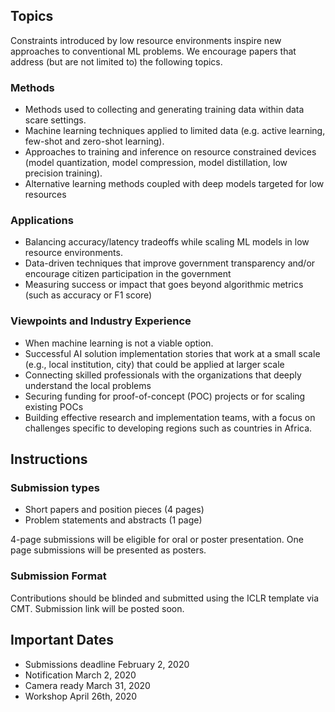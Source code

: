 ## Topics

Constraints introduced by low resource environments inspire new approaches to conventional ML problems. We encourage papers that address (but are not limited to) the following topics. 

### Methods
- Methods used to ​collecting and generating training data within data scare settings.
- Machine learning techniques applied to limited data (e.g. active learning, few-shot and zero-shot learning).
- Approaches to training and inference on resource constrained devices (model quantization, model compression, model distillation, low precision training).
- Alternative learning methods coupled with deep models targeted for low resources


### Applications

- Balancing accuracy/latency tradeoffs while scaling ML models in low resource environments.
- Data-driven techniques that improve government transparency and/or encourage citizen participation in the government
- Measuring success or impact that goes beyond algorithmic metrics (such as accuracy or F1 score)


### Viewpoints and Industry Experience
- When machine learning is not a viable option.
- Successful AI solution implementation stories that work at a small scale (e.g., local institution, city) that could be applied at larger scale
- Connecting skilled professionals with the organizations that deeply understand the local problems
- Securing funding for proof-of-concept (POC) projects or for scaling existing POCs
- Building effective research and implementation teams, with a focus on challenges specific to developing regions such as countries in Africa.



## Instructions

### Submission types
- Short papers and position pieces (4 pages)
- Problem statements and abstracts (1 page)

4-page submissions will be eligible for oral or poster presentation. One page submissions will be presented as posters.

### Submission Format
Contributions should be blinded and submitted using the ICLR template via CMT. Submission link will be posted soon.

## Important Dates

- Submissions deadline         February 2, 2020
- Notification                 March 2, 2020
- Camera ready                 March 31, 2020
- Workshop                     April 26th, 2020

